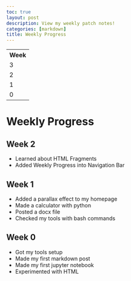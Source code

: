 ```yaml
---
toc: true
layout: post
description: View my weekly patch notes!
categories: [markdown]
title: Weekly Progress
---
```


<table>
<tr>
<th>Week</th>
</tr>

<tr>
<td>
3
</td>
</tr>

<tr>
<td>
2
</td>
</tr>

<tr>
<td>
1
</td>
</tr>

<tr>
<td>
0
</td>
</tr>

</table>


# Weekly Progress
## Week 2
- Learned about HTML Fragments
- Added Weekly Progress into Navigation Bar

## Week 1
- Added a parallax effect to my homepage
- Made a calculator with python
- Posted a docx file
- Checked my tools with bash commands

## Week 0
- Got my tools setup
- Made my first markdown post
- Made my first jupyter notebook
- Experimented with HTML